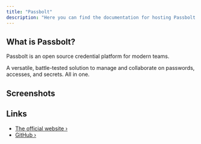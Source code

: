 ```yaml
---
title: "Passbolt"
description: "Here you can find the documentation for hosting Passbolt with Coolify."
---
```


<ZoomableImage src="/docs/images/services/passbolt-logo.webp" />


## What is Passbolt?
Passbolt is an open source credential platform for modern teams. 

A versatile, battle-tested solution to manage and collaborate on passwords, accesses, and secrets. All in one.


## Screenshots
<ZoomableImage src="/docs/images/services/passbolt-screenshot.webp" />


## Links
- [The official website ›](https://www.passbolt.com/?utm_source=coolify.io)
- [GitHub ›](https://github.com/passbolt?utm_source=coolify.io)